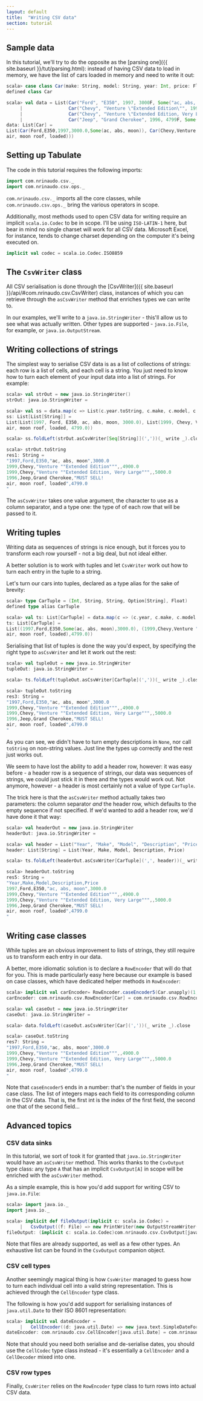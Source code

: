 ```yaml
---
layout: default
title:  "Writing CSV data"
section: tutorial
---
```


## Sample data
In this tutorial, we'll try to do the opposite as the [parsing one]({{ site.baseurl }}/tut/parsing.html): instead of
having CSV data to load in memory, we have the list of cars loaded in memory and need to write it out:

```scala
scala> case class Car(make: String, model: String, year: Int, price: Float, desc: Option[String])
defined class Car

scala> val data = List(Car("Ford", "E350", 1997, 3000F, Some("ac, abs, moon")),
     |                 Car("Chevy", "Venture \"Extended Edition\"", 1999, 4900F, None),
     |                 Car("Chevy", "Venture \"Extended Edition, Very Large\"", 1999, 5000F, None),
     |                 Car("Jeep", "Grand Cherokee", 1996, 4799F, Some("MUST SELL!\nair, moon roof, loaded")))
data: List[Car] =
List(Car(Ford,E350,1997,3000.0,Some(ac, abs, moon)), Car(Chevy,Venture "Extended Edition",1999,4900.0,None), Car(Chevy,Venture "Extended Edition, Very Large",1999,5000.0,None), Car(Jeep,Grand Cherokee,1996,4799.0,Some(MUST SELL!
air, moon roof, loaded)))
```

## Setting up Tabulate
The code in this tutorial requires the following imports:

```scala
import com.nrinaudo.csv._
import com.nrinaudo.csv.ops._
```

`com.nrinaudo.csv._` imports all the core classes, while `com.nrinaudo.csv.ops._` bring the various operators in scope.


Additionally, most methods used to open CSV data for writing require an implicit `scala.io.Codec` to be in scope. I'll
be using `ISO-LATIN-1` here, but bear in mind no single charset will work for all CSV data.
Microsoft Excel, for instance, tends to change charset depending on the computer it's being executed on.

```scala
implicit val codec = scala.io.Codec.ISO8859
```

## The `CsvWriter` class
All CSV serialisation is done through the [CsvWriter]({{ site.baseurl }}/api/#com.nrinaudo.csv.CsvWriter) class, instances of which you can retrieve through the
`asCsvWriter` method that enriches types we can write to.

In our examples, we'll write to a `java.io.StringWriter` - this'll allow us to see what was actually written. Other
types are supported - `java.io.File`, for example, or `java.io.OutputStream`.


## Writing collections of strings
The simplest way to serialise CSV data is as a list of collections of strings: each row is a list of cells, and each
cell is a string. You just need to know how to turn each element of your input data into a list of strings. For example:

```scala
scala> val strOut = new java.io.StringWriter()
strOut: java.io.StringWriter =

scala> val ss = data.map(c => List(c.year.toString, c.make, c.model, c.desc.getOrElse(""), c.price.toString)) 
ss: List[List[String]] =
List(List(1997, Ford, E350, ac, abs, moon, 3000.0), List(1999, Chevy, Venture "Extended Edition", "", 4900.0), List(1999, Chevy, Venture "Extended Edition, Very Large", "", 5000.0), List(1996, Jeep, Grand Cherokee, MUST SELL!
air, moon roof, loaded, 4799.0))

scala> ss.foldLeft(strOut.asCsvWriter[Seq[String]](','))(_ write _).close

scala> strOut.toString
res1: String =
"1997,Ford,E350,"ac, abs, moon",3000.0
1999,Chevy,"Venture ""Extended Edition""",,4900.0
1999,Chevy,"Venture ""Extended Edition, Very Large""",,5000.0
1996,Jeep,Grand Cherokee,"MUST SELL!
air, moon roof, loaded",4799.0
"
```

The `asCsvWriter` takes one value argument, the character to use as a column separator, and a type one: the type of
of each row that will be passed to it.


## Writing tuples
Writing data as sequences of strings is nice enough, but it forces you to transform each row yourself - not a big deal,
but not ideal either.

A better solution is to work with tuples and let `CsvWriter` work out how to turn each entry in the tuple to a string.

Let's turn our cars into tuples, declared as a type alias for the sake of brevity:

```scala
scala> type CarTuple = (Int, String, String, Option[String], Float)
defined type alias CarTuple

scala> val ts: List[CarTuple] = data.map(c => (c.year, c.make, c.model, c.desc, c.price))
ts: List[CarTuple] =
List((1997,Ford,E350,Some(ac, abs, moon),3000.0), (1999,Chevy,Venture "Extended Edition",None,4900.0), (1999,Chevy,Venture "Extended Edition, Very Large",None,5000.0), (1996,Jeep,Grand Cherokee,Some(MUST SELL!
air, moon roof, loaded),4799.0))
```

Serialising that list of tuples is done the way you'd expect, by specifying the right type to `asCsvWriter` and let it
work out the rest:

```scala
scala> val tupleOut = new java.io.StringWriter
tupleOut: java.io.StringWriter =

scala> ts.foldLeft(tupleOut.asCsvWriter[CarTuple](','))(_ write _).close

scala> tupleOut.toString
res3: String =
"1997,Ford,E350,"ac, abs, moon",3000.0
1999,Chevy,"Venture ""Extended Edition""",,4900.0
1999,Chevy,"Venture ""Extended Edition, Very Large""",,5000.0
1996,Jeep,Grand Cherokee,"MUST SELL!
air, moon roof, loaded",4799.0
"
```

As you can see, we didn't have to turn empty descriptions in `None`, nor call `toString` on non-string values. Just line
the types up correctly and the rest just works out.

We seem to have lost the ability to add a header row, however: it was easy before - a header row is a sequence of
strings, our data was sequences of strings, we could just stick it in there and the types would work out. Not anymore,
however - a header is most certainly not a value of type `CarTuple`.

The trick here is that the `asCsvWriter` method actually takes two parameters: the column separator *and* the header
row, which defaults to the empty sequence if not specified. If we'd wanted to add a header row, we'd have done it that
way:

```scala
scala> val headerOut = new java.io.StringWriter
headerOut: java.io.StringWriter =

scala> val header = List("Year", "Make", "Model", "Description", "Price")
header: List[String] = List(Year, Make, Model, Description, Price)

scala> ts.foldLeft(headerOut.asCsvWriter[CarTuple](',', header))(_ write _).close

scala> headerOut.toString
res5: String =
"Year,Make,Model,Description,Price
1997,Ford,E350,"ac, abs, moon",3000.0
1999,Chevy,"Venture ""Extended Edition""",,4900.0
1999,Chevy,"Venture ""Extended Edition, Very Large""",,5000.0
1996,Jeep,Grand Cherokee,"MUST SELL!
air, moon roof, loaded",4799.0
"
```


## Writing case classes
While tuples are an obvious improvement to lists of strings, they still require us to transform each entry in our data.

A better, more idiomatic solution is to declare a `RowEncoder` that will do that for you. This is made particularly easy
here because our example is based on case classes, which have dedicated helper methods in `RowEncoder`:

```scala
scala> implicit val carEncoder= RowEncoder.caseEncoder5(Car.unapply)(1, 2, 0, 4, 3)
carEncoder: com.nrinaudo.csv.RowEncoder[Car] = com.nrinaudo.csv.RowEncoder$$anon$2@352f5508

scala> val caseOut = new java.io.StringWriter
caseOut: java.io.StringWriter =

scala> data.foldLeft(caseOut.asCsvWriter[Car](','))(_ write _).close

scala> caseOut.toString
res7: String =
"1997,Ford,E350,"ac, abs, moon",3000.0
1999,Chevy,"Venture ""Extended Edition""",,4900.0
1999,Chevy,"Venture ""Extended Edition, Very Large""",,5000.0
1996,Jeep,Grand Cherokee,"MUST SELL!
air, moon roof, loaded",4799.0
"
```

Note that `caseEncoder5` ends in a number: that's the number of fields in your case class. The list of integers maps
each field to its corresponding column in the CSV data. That is, the first int is the index of the first field, the
second one that of the second field...


## Advanced topics

### CSV data sinks
In this tutorial, we sort of took it for granted that `java.io.StringWriter` would have an `asCsvWriter` method. This
works thanks to the `CsvOutput` type class: any type `A` that has an implicit `CsvOutput[A]` in scope will be
enriched with the `asCsvWriter` method.

As a simple example, this is how you'd add support for writing CSV to `java.io.File`:

```scala
scala> import java.io._
import java.io._

scala> implicit def fileOutput(implicit c: scala.io.Codec) =
     |   CsvOutput((f: File) => new PrintWriter(new OutputStreamWriter(new FileOutputStream(f), c.charSet))) 
fileOutput: (implicit c: scala.io.Codec)com.nrinaudo.csv.CsvOutput[java.io.File]
```

Note that files are already supported, as well as a few other types. An exhaustive list can be found in the
`CsvOutput` companion object.


### CSV cell types
Another seemingly magical thing is how `CsvWriter` managed to guess how to turn each individual cell into a valid
string representation. This is achieved through the `CellEncoder` type class.

The following is how you'd add support for serialising instances of `java.util.Date` to their ISO 8601 representation:
```scala
scala> implicit val dateEncoder =
     |   CellEncoder((d: java.util.Date) => new java.text.SimpleDateFormat("yyyy-MM-dd'T'HH:mm:ssZ").format(d))
dateEncoder: com.nrinaudo.csv.CellEncoder[java.util.Date] = com.nrinaudo.csv.CellEncoder$$anon$2@64935c70
```

Note that should you need both serialise and de-serialise dates, you should use the `CellCodec` type class instead -
it's essentially a `CellEncoder` and a `CellDecoder` mixed into one.


### CSV row types
Finally, `CsvWriter` relies on the `RowEncoder` type class to turn rows into actual CSV data.
